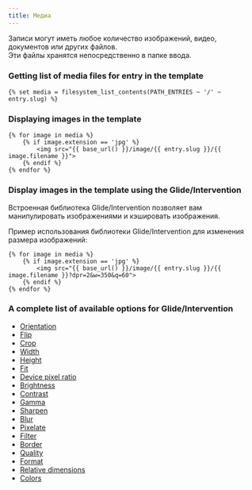 ```yaml
---
title: Медиа
---
```


Записи могут иметь любое количество изображений, видео, документов или других файлов.  
Эти файлы хранятся непосредственно в папке ввода.

### Getting list of media files for entry in the template

```twig
{% set media = filesystem_list_contents(PATH_ENTRIES ~ '/' ~ entry.slug) %}
```

### Displaying images in the template

```twig
{% for image in media %}
    {% if image.extension == 'jpg' %}
        <img src="{{ base_url() }}/image/{{ entry.slug }}/{{ image.filename }}">
    {% endif %}
{% endfor %}
```

### Display images in the template using the Glide/Intervention

Встроенная библиотека Glide/Intervention позволяет вам манипулировать изображениями и кэшировать изображения.

Пример использования библиотеки Glide/Intervention для изменения размера изображений:

```twig
{% for image in media %}
    {% if image.extension == 'jpg' %}
        <img src="{{ base_url() }}/image/{{ entry.slug }}/{{ image.filename }}?dpr=2&w=350&q=60">
    {% endif %}
{% endfor %}
```

### A complete list of available options for Glide/Intervention

* [Orientation](./media/glide/orientation)
* [Flip](./media/glide/flip)
* [Crop](./media/glide/crop)
* [Width](./media/glide/width)
* [Height](./media/glide/height)
* [Fit](./media/glide/fit)
* [Device pixel ratio](./media/glide/device-pixel-ratio)
* [Brightness](./media/glide/brightness)
* [Contrast](./media/glide/contrast)
* [Gamma](./media/glide/gamma)
* [Sharpen](./media/glide/sharpen)
* [Blur](./media/glide/blur)
* [Pixelate](./media/glide/pixelate)
* [Filter](./media/glide/filter)
* [Border](./media/glide/border)
* [Quality](./media/glide/quality)
* [Format](./media/glide/format)
* [Relative dimensions](./media/glide/relative-dimensions)
* [Colors](./media/glide/colors)

<!--
<http://glide.thephpleague.com/1.0/api/quick-reference/>
-->
